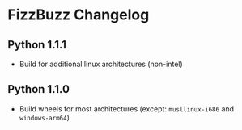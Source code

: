 # FizzBuzz Changelog

## Python 1.1.1

- Build for additional linux architectures (non-intel)

## Python 1.1.0

- Build wheels for most architectures (except: `musllinux-i686` and `windows-arm64`)
